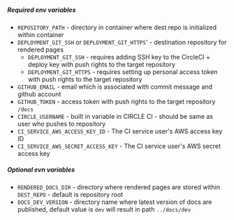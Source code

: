 ##### Required env variables

* `REPOSITORY_PATH` - directory in container where dest repo is initialized within container
* `DEPLOYMENT_GIT_SSH` or `DEPLOYMENT_GIT_HTTPS`' - destination repository for rendered pages
   * `DEPLOYMENT_GIT_SSH` - requires adding SSH key to the CircleCI + deploy key with push rights to the target repository 
   * `DEPLOYMENT_GIT_HTTPS` - requires setting up personal access token with push rights to the target repository
* `GITHUB_EMAIL` - email which is associated with commit message and github account
* `GITHUB_TOKEN` - access token with push rights to the target repository `/docs`
* `CIRCLE_USERNAME` - built in variable in CIRCLE CI - should be same as user who pushes to repository
* `CI_SERVICE_AWS_ACCESS_KEY_ID` - The CI service user's AWS access key ID
* `CI_SERVICE_AWS_SECRET_ACCESS_KEY` - The CI service user's AWS secret access key

##### Optional evn variables

* `RENDERED_DOCS_DIR` - directory where rendered pages are stored within `DEST_REPO` - default is repository root
* `DOCS_DEV_VERSION` - directory name where latest version of docs are published,
   default value is `dev` will result in path `../docs/dev`